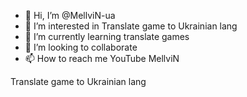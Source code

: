 - 👋 Hi, I’m @MellviN-ua
- 👀 I’m interested in Translate game to Ukrainian lang
- 🌱 I’m currently learning translate games
- 💞️ I’m looking to collaborate 
- 📫 How to reach me YouTube MellviN

<!---
MellviN-ua/MellviN-ua is a ✨ special ✨ repository because its `README.md` (this file) appears on your GitHub profile.
You can click the Preview link to take a look at your changes.
--->Translate game to Ukrainian lang
